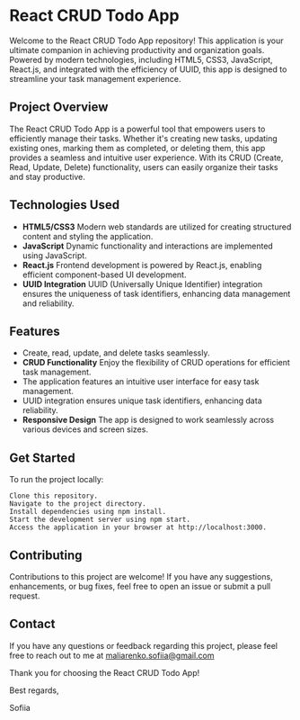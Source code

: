 # React CRUD Todo App

Welcome to the React CRUD Todo App repository! This application is your ultimate companion in achieving productivity and organization goals. Powered by modern technologies, including HTML5, CSS3, JavaScript, React.js, and integrated with the efficiency of UUID, this app is designed to streamline your task management experience.
## Project Overview

The React CRUD Todo App is a powerful tool that empowers users to efficiently manage their tasks. Whether it's creating new tasks, updating existing ones, marking them as completed, or deleting them, this app provides a seamless and intuitive user experience. With its CRUD (Create, Read, Update, Delete) functionality, users can easily organize their tasks and stay productive.
## Technologies Used

* **HTML5/CSS3** Modern web standards are utilized for creating structured content and styling the application.
* **JavaScript** Dynamic functionality and interactions are implemented using JavaScript.
* **React.js** Frontend development is powered by React.js, enabling efficient component-based UI development.
* **UUID Integration** UUID (Universally Unique Identifier) integration ensures the uniqueness of task identifiers, enhancing data management and reliability.

## Features

* Create, read, update, and delete tasks seamlessly.
* **CRUD Functionality** Enjoy the flexibility of CRUD operations for efficient task management.
* The application features an intuitive user interface for easy task management.
* UUID integration ensures unique task identifiers, enhancing data reliability.
* **Responsive Design** The app is designed to work seamlessly across various devices and screen sizes.

## Get Started

To run the project locally:

    Clone this repository.
    Navigate to the project directory.
    Install dependencies using npm install.
    Start the development server using npm start.
    Access the application in your browser at http://localhost:3000.

## Contributing

Contributions to this project are welcome! If you have any suggestions, enhancements, or bug fixes, feel free to open an issue or submit a pull request.

## Contact

If you have any questions or feedback regarding this project, please feel free to reach out to me at maliarenko.sofiia@gmail.com

Thank you for choosing the React CRUD Todo App! 

Best regards,

Sofiia
